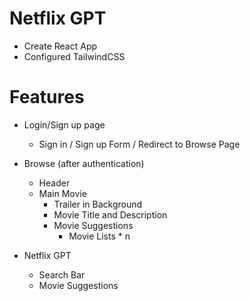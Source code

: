 # Netflix GPT

- Create React App
- Configured TailwindCSS


# Features

- Login/Sign up page
    - Sign in / Sign up Form
    / Redirect to Browse Page

- Browse (after authentication)
    - Header
    - Main Movie
        - Trailer in Background
        - Movie Title and Description
        - Movie Suggestions
            - Movie Lists * n

- Netflix GPT
    - Search Bar
    - Movie Suggestions
